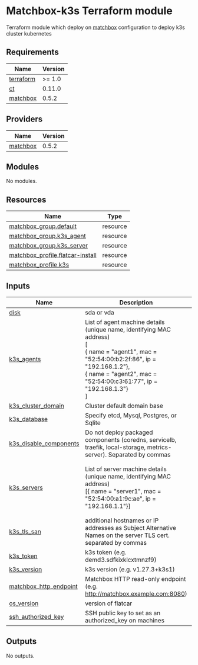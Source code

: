 # Matchbox-k3s Terraform module

Terraform module which deploy on [matchbox](https://github.com/poseidon/matchbox) configuration to deploy k3s cluster kubernetes 

<!-- BEGIN_TF_DOCS -->
## Requirements

| Name | Version |
|------|---------|
| <a name="requirement_terraform"></a> [terraform](#requirement\_terraform) | >= 1.0 |
| <a name="requirement_ct"></a> [ct](#requirement\_ct) | 0.11.0 |
| <a name="requirement_matchbox"></a> [matchbox](#requirement\_matchbox) | 0.5.2 |

## Providers

| Name | Version |
|------|---------|
| <a name="provider_matchbox"></a> [matchbox](#provider\_matchbox) | 0.5.2 |

## Modules

No modules.

## Resources

| Name | Type |
|------|------|
| [matchbox_group.default](https://registry.terraform.io/providers/poseidon/matchbox/0.5.2/docs/resources/group) | resource |
| [matchbox_group.k3s_agent](https://registry.terraform.io/providers/poseidon/matchbox/0.5.2/docs/resources/group) | resource |
| [matchbox_group.k3s_server](https://registry.terraform.io/providers/poseidon/matchbox/0.5.2/docs/resources/group) | resource |
| [matchbox_profile.flatcar-install](https://registry.terraform.io/providers/poseidon/matchbox/0.5.2/docs/resources/profile) | resource |
| [matchbox_profile.k3s](https://registry.terraform.io/providers/poseidon/matchbox/0.5.2/docs/resources/profile) | resource |

## Inputs

| Name | Description | Type | Default | Required |
|------|-------------|------|---------|:--------:|
| <a name="input_disk"></a> [disk](#input\_disk) | sda or vda | `string` | `"/dev/vda"` | no |
| <a name="input_k3s_agents"></a> [k3s\_agents](#input\_k3s\_agents) | List of agent machine details (unique name, identifying MAC address)<br>[<br>  { name = "agent1", mac = "52:54:00:b2:2f:86", ip = "192.168.1.2"},<br>  { name = "agent2", mac = "52:54:00:c3:61:77", ip = "192.168.1.3"}<br>] | <pre>list(object({<br>    name   = string<br>    mac    = string<br>    ip     = string<br>  }))</pre> | <pre>[<br>  {<br>    "ip": "dummy",<br>    "mac": "dummy",<br>    "name": "dummy"<br>  }<br>]</pre> | no |
| <a name="input_k3s_cluster_domain"></a> [k3s\_cluster\_domain](#input\_k3s\_cluster\_domain) | Cluster default domain base | `string` | `"cluster.local"` | no |
| <a name="input_k3s_database"></a> [k3s\_database](#input\_k3s\_database) | Specify etcd, Mysql, Postgres, or Sqlite | `string` | `"sqlite"` | no |
| <a name="input_k3s_disable_components"></a> [k3s\_disable\_components](#input\_k3s\_disable\_components) | Do not deploy packaged components (coredns, servicelb, traefik, local-storage, metrics-server). Separated by commas | `list` | `[]` | no |
| <a name="input_k3s_servers"></a> [k3s\_servers](#input\_k3s\_servers) | List of server machine details (unique name, identifying MAC address)<br>[{ name = "server1", mac = "52:54:00:a1:9c:ae", ip = "192.168.1.1"}] | <pre>list(object({<br>    name   = string<br>    mac    = string<br>    ip     = string<br>  }))</pre> | <pre>[<br>  {<br>    "ip": "dummy",<br>    "mac": "dummy",<br>    "name": "dummy"<br>  }<br>]</pre> | no |
| <a name="input_k3s_tls_san"></a> [k3s\_tls\_san](#input\_k3s\_tls\_san) | additional hostnames or IP addresses as Subject Alternative Names on the server TLS cert. separated by commas | `string` | `""` | no |
| <a name="input_k3s_token"></a> [k3s\_token](#input\_k3s\_token) | k3s token (e.g. demd3.sdfkixklcxtmnzf9) | `string` | n/a | yes |
| <a name="input_k3s_version"></a> [k3s\_version](#input\_k3s\_version) | k3s version (e.g. v1.27.3+k3s1) | `string` | `"v1.27.3+k3s1"` | no |
| <a name="input_matchbox_http_endpoint"></a> [matchbox\_http\_endpoint](#input\_matchbox\_http\_endpoint) | Matchbox HTTP read-only endpoint (e.g. http://matchbox.example.com:8080) | `string` | n/a | yes |
| <a name="input_os_version"></a> [os\_version](#input\_os\_version) | version of flatcar | `string` | `"3510.2.5"` | no |
| <a name="input_ssh_authorized_key"></a> [ssh\_authorized\_key](#input\_ssh\_authorized\_key) | SSH public key to set as an authorized\_key on machines | `string` | n/a | yes |

## Outputs

No outputs.
<!-- END_TF_DOCS -->